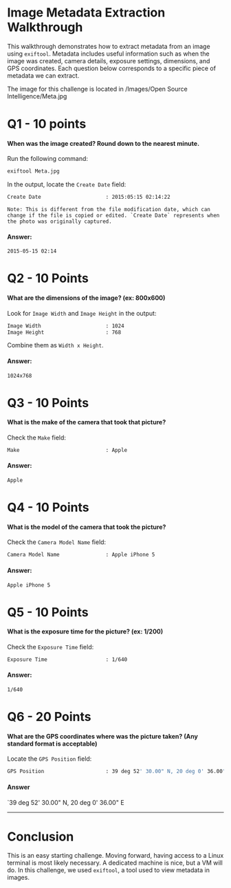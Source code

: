 # Image Metadata Extraction Walkthrough
This walkthrough demonstrates how to extract metadata from an image using `exiftool`. Metadata includes useful information such as when the image was created, camera details, exposure settings, dimensions, and GPS coordinates. Each question below corresponds to a specific piece of metadata we can extract.

The image for this challenge is located in /Images/Open Source Intelligence/Meta.jpg
# Q1 - 10 points
#### When was the image created? Round down to the nearest minute.

Run the following command:

```bash
exiftool Meta.jpg
```

In the output, locate the `Create Date` field:

```bash
Create Date                     : 2015:05:15 02:14:22
```

	Note: This is different from the file modification date, which can change if the file is copied or edited. `Create Date` represents when the photo was originally captured.
#### Answer:
`2015-05-15 02:14`

# Q2 - 10 Points

#### What are the dimensions of the image? (ex: 800x600)

Look for `Image Width` and `Image Height` in the output:

```bash
Image Width                     : 1024
Image Height                    : 768
```

Combine them as `Width x Height`.
#### Answer:
`1024x768`

# Q3 - 10 Points

#### What is the make of the camera that took that picture?

Check the `Make` field:

```bash
Make                            : Apple
```

#### Answer:
`Apple`

# Q4 - 10 Points

#### What is the model of the camera that took the picture?

Check the `Camera Model Name` field:

```bash
Camera Model Name               : Apple iPhone 5
```

#### Answer:
`Apple iPhone 5`

# Q5 - 10 Points

#### What is the exposure time for the picture? (ex: 1/200)

Check the `Exposure Time` field:

```bash
Exposure Time                   : 1/640
```

#### Answer:
`1/640`
# Q6 - 20 Points

#### What are the GPS coordinates where was the picture taken? (Any standard format is acceptable)

Locate the `GPS Position` field:

```bash
GPS Position                    : 39 deg 52' 30.00" N, 20 deg 0' 36.00" E
```

#### Answer
`39 deg 52' 30.00" N, 20 deg 0' 36.00" E

---
# Conclusion

This is an easy starting challenge. Moving forward, having access to a Linux terminal is most likely necessary. A dedicated machine is nice, but a VM will do. In this challenge, we used `exiftool`, a tool used to view metadata in images.